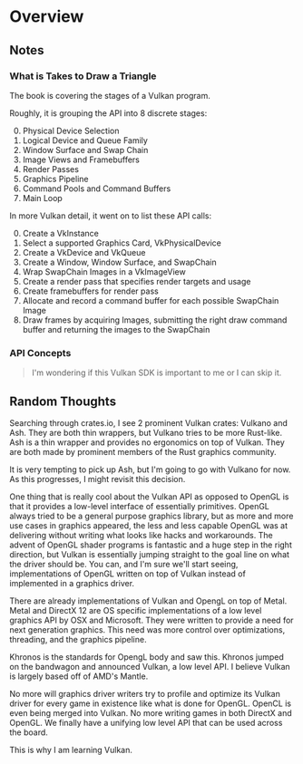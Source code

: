 # Overview

## Notes

### What is Takes to Draw a Triangle

The book is covering the stages of a Vulkan program.

Roughly, it is grouping the API into 8 discrete stages:

0. Physical Device Selection
0. Logical Device and Queue Family
0. Window Surface and Swap Chain
0. Image Views and Framebuffers
0. Render Passes
0. Graphics Pipeline
0. Command Pools and Command Buffers
0. Main Loop

In more Vulkan detail, it went on to list these API calls:

0. Create a VkInstance
0. Select a supported Graphics Card, VkPhysicalDevice
0. Create a VkDevice and VkQueue
0. Create a Window, Window Surface, and SwapChain
0. Wrap SwapChain Images in a VkImageView
0. Create a render pass that specifies render targets and usage
0. Create framebuffers for render pass
0. Allocate and record a command buffer for each possible SwapChain Image
0. Draw frames by acquiring Images, submitting the right draw command buffer and returning the images to the SwapChain

### API Concepts

> I'm wondering if this Vulkan SDK is important to me or I can skip it.

## Random Thoughts

Searching through crates.io, I see 2 prominent Vulkan crates: Vulkano and Ash.
They are both thin wrappers, but Vulkano tries to be more Rust-like.
Ash is a thin wrapper and provides no ergonomics on top of Vulkan.
They are both made by prominent members of the Rust graphics community.


It is very tempting to pick up Ash, but I'm going to go with Vulkano for now.
As this progresses, I might revisit this decision.


One thing that is really cool about the Vulkan API as opposed to OpenGL is that it provides a low-level interface of essentially primitives.
OpenGL always tried to be a general purpose graphics library, but as more and more use cases in graphics appeared, the less and less capable OpenGL was at delivering without writing what looks like hacks and workarounds.
The advent of OpenGL shader programs is fantastic and a huge step in the right direction, but Vulkan is essentially jumping straight to the goal line on what the driver should be.
You can, and I'm sure we'll start seeing, implementations of OpenGL written on top of Vulkan instead of implemented in a graphics driver.


There are already implementations of Vulkan and OpengL on top of Metal.
Metal and DirectX 12 are OS specific implementations of a low level graphics API by OSX and Microsoft.
They were written to provide a need for next generation graphics.
This need was more control over optimizations, threading, and the graphics pipeline.


Khronos is the standards for OpengL body and saw this.
Khronos jumped on the bandwagon and announced Vulkan, a low level API.
I believe Vulkan is largely based off of AMD's Mantle.


No more will graphics driver writers try to profile and optimize its Vulkan driver for every game in existence like what is done for OpenGL.
OpenCL is even being merged into Vulkan.
No more writing games in both DirectX and OpenGL.
We finally have a unifying low level API that can be used across the board.

This is why I am learning Vulkan.